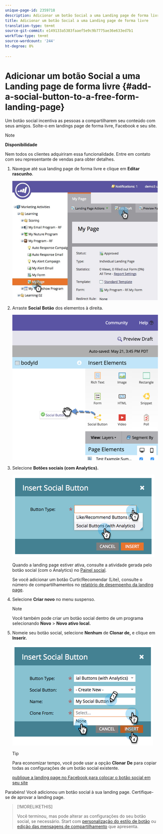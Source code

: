 ```yaml
---
unique-page-id: 2359718
description: Adicionar um botão Social a uma Landing page de forma livre - Documentos do Marketing - Documentação do produto
title: Adicionar um botão Social a uma Landing page de forma livre
translation-type: tm+mt
source-git-commit: e149133a5383faaef5e9c9b7775ae36e633ed7b1
workflow-type: tm+mt
source-wordcount: '244'
ht-degree: 0%

---
```



# Adicionar um botão Social a uma Landing page de forma livre {#add-a-social-button-to-a-free-form-landing-page}

Um botão social incentiva as pessoas a compartilharem seu conteúdo com seus amigos. Solte-o em landings page de forma livre, Facebook e seu site.

>[!NOTE]
>
>**Disponibilidade**
>
>Nem todos os clientes adquiriram essa funcionalidade. Entre em contato com seu representante de vendas para obter detalhes.

1. Navegue até sua landing page de forma livre e clique em **Editar rascunho**.

   ![](assets/scoring.jpg)

1. Arraste **Social** **Botão** dos elementos à direita.

   ![](assets/image2015-5-21-15-3a47-3a46.png)

1. Selecione **Botões sociais (com Analytics).**

   ![](assets/image2014-9-17-10-3a35-3a13.png)

   Quando a landing page estiver ativa, consulte a atividade gerada pelo botão social (com o Analytics) no [Painel social](../../../../product-docs/demand-generation/social/social-functions/view-social-performance.md).

   Se você adicionar um botão Curtir/Recomendar (Lite), consulte o número de compartilhamentos no [relatório de desempenho da landing page](../../../../product-docs/demand-generation/landing-pages/understanding-landing-pages/landing-page-performance-report.md).

1. Selecione **Criar novo** no menu suspenso.

   >[!NOTE]
   >
   >Você também pode criar um botão social dentro de um programa selecionando **Novo** > **Novo ativo local.**

1. Nomeie seu botão social, selecione **Nenhum** de **Clonar de,** e clique em **Inserir.**

   ![](assets/image2014-9-17-10-3a35-3a26.png)

   >[!TIP]
   >
   >Para economizar tempo, você pode usar a opção **Clonar** **De** para copiar todas as configurações de um botão social existente.

   [publique a landing page no ](../../../../product-docs/demand-generation/facebook/publish-landing-pages-to-facebook.md) [Facebook para colocar o botão social em seu site](../../../../product-docs/demand-generation/social/social-functions/deploy-social-on-your-website.md)

Parabéns! Você adicionou um botão social à sua landing page. Certifique-se de aprovar a landing page.

>[!MORELIKETHIS]
>
>Você terminou, mas pode alterar as configurações do seu botão social, se necessário. Start com [personalização do estilo de botão](../../../../product-docs/demand-generation/social/configuring-social-actions/customize-social-app-button.md) ou [edição das mensagens de compartilhamento](../../../../product-docs/demand-generation/social/configuring-social-actions/configure-social-sign-up-share-flow.md) que apresenta.
